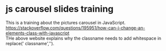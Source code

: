 # js carousel slides training
This is a training about the pictures carousel in JavaScript.<br>
https://stackoverflow.com/questions/195951/how-can-i-change-an-elements-class-with-javascript<br>
THe above website explains why the classname needs to add whitespace in replace(' classname','').<br>

